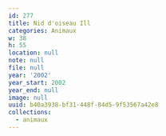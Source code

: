 ```yaml
---
id: 277
title: Nid d'oiseau Ill
categories: Animaux
w: 38
h: 55
location: null
note: null
file: null
year: '2002'
year_start: 2002
year_end: null
image: null
uuid: b40a3938-bf31-448f-84d5-9f53567a42e8
collections:
  - animaux
---
```



